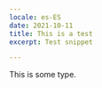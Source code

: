 ```yaml
---
locale: es-ES
date: 2021-10-11
title: This is a test
excerpt: Test snippet

---
```

This is some type.